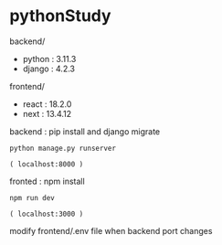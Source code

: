# pythonStudy
backend/
 - python : 3.11.3
 - django : 4.2.3

frontend/
 - react : 18.2.0
 - next : 13.4.12

backend :
    pip install and django migrate
    
    python manage.py runserver
    
    ( localhost:8000 )
  
fronted :
    npm install
    
    npm run dev
    
    ( localhost:3000 )
  
modify frontend/.env file when backend port changes
